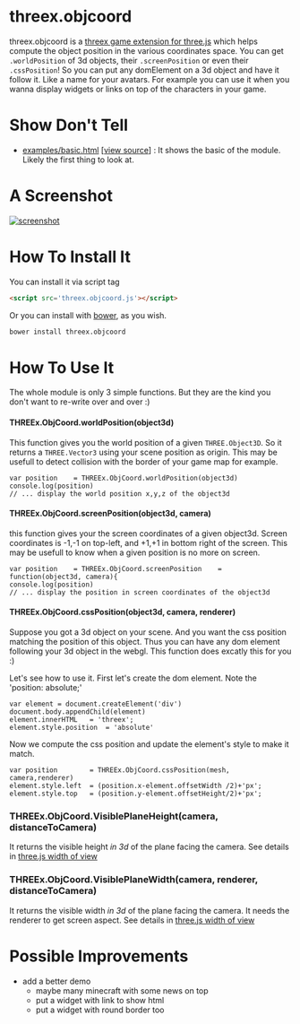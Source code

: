 threex.objcoord
===============
 
threex.objcoord  is a [threex game extension for three.js](http://jeromeetienne.github.io/threex/) which helps compute the object position in the various coordinates space. You can get ```.worldPosition``` of 3d objects, their ```.screenPosition``` or even their ```.cssPosition```! So you can put any domElement on a 3d object and have it follow it. Like a name for your avatars. For example you can use it when you wanna display widgets or links on top of the characters in your game. 

Show Don't Tell
===============
* [examples/basic.html](http://jeromeetienne.github.io/threex.objcoord/examples/basic.html)
\[[view source](https://github.com/jeromeetienne/threex.objcoord/blob/master/examples/basic.html)\] :
It shows the basic of the module. Likely the first thing to look at.


A Screenshot
============
[![screenshot](https://raw.githubusercontent.com/jeromeetienne/threex.objcoord/master/examples/images/screenshot-threex-objcoord-512x512.jpg)](http://jeromeetienne.github.io/threex.objcoord/examples/basic.html)

How To Install It
=================

You can install it via script tag

```html
<script src='threex.objcoord.js'></script>
```

Or you can install with [bower](http://bower.io/), as you wish.

```bash
bower install threex.objcoord
```

How To Use It
=============

The whole module is only 3 simple functions. But they are the kind
you don't want to re-write over and over :)

#### THREEx.ObjCoord.worldPosition(object3d)

This function gives you the world position of a given ```THREE.Object3D```.
So it returns a ```THREE.Vector3``` using your scene position as origin.
This may be usefull to detect collision with the border of your game map for example.

```
var position	= THREEx.ObjCoord.worldPosition(object3d)
console.log(position)
// ... display the world position x,y,z of the object3d
```

#### THREEx.ObjCoord.screenPosition(object3d, camera)

this function gives your the screen coordinates of a given object3d.
Screen coordinates is -1,-1 on top-left, and +1,+1 in bottom right of the screen.
This may be usefull to know when a given position is no more on screen.

```
var position	= THREEx.ObjCoord.screenPosition	= function(object3d, camera){
console.log(position)
// ... display the position in screen coordinates of the object3d
```

#### THREEx.ObjCoord.cssPosition(object3d, camera, renderer)

Suppose you got a 3d object on your scene. 
And you want the css position matching the position of this object. 
Thus you can have any dom element following your 3d object in the webgl.
This function does excatly this for you :)

Let's see how to use it. First let's create the dom element.
Note the 'position: absolute;'

```
var element	= document.createElement('div')
document.body.appendChild(element)
element.innerHTML	= 'threex';
element.style.position	= 'absolute'
```

Now we compute the css position and update the element's style to make it match.

```
var position		= THREEx.ObjCoord.cssPosition(mesh, camera,renderer)
element.style.left	= (position.x-element.offsetWidth /2)+'px';
element.style.top	= (position.y-element.offsetHeight/2)+'px';
```

### THREEx.ObjCoord.VisiblePlaneHeight(camera, distanceToCamera)

It returns the visible height *in 3d* of the plane facing the camera.
See details in [three.js width of view](http://stackoverflow.com/questions/13350875/three-js-width-of-view)

### THREEx.ObjCoord.VisiblePlaneWidth(camera, renderer, distanceToCamera)
It returns the visible width *in 3d* of the plane facing the camera.
It needs the renderer to get screen aspect.
See details in [three.js width of view](http://stackoverflow.com/questions/13350875/three-js-width-of-view)

Possible Improvements
=====================
* add a better demo
  * maybe many minecraft with some news on top
  * put a widget with link to show html
  * put a widget with round border too








